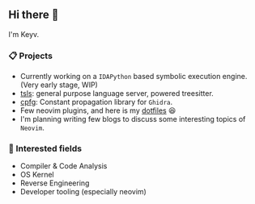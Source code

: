 ## Hi there 👋

I'm Keyv. 

### 📋 Projects

- Currently working on a `IDAPython` based symbolic execution engine. (Very early stage, WIP)
- [tsls](https://github.com/keyvchan/tsls): general purpose language server, powered treesitter.
- [cpfg](https://github.com/keyvchan/cpfg): Constant propagation library for `Ghidra`.
- Few neovim plugins, and here is my [dotfiles](https://github.com/keyvchan/dotfiles) 😆
- I'm planning writing few blogs to discuss some interesting topics of `Neovim`.

### 🔭 Interested fields

- Compiler & Code Analysis 
- OS Kernel 
- Reverse Engineering 
- Developer tooling (especially neovim)
